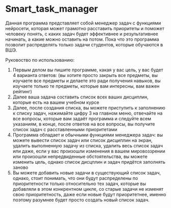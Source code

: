 # Smart_task_manager

Данная программа представляет собой менеджер задач с функциями нейросети, которая может грамотно расставить приоритеты и поможет человеку понять, с каких задач будет эффективнее и результативнее начинать, а какие можно оставить на потом. Пока что это программа позволит распределять только задачи студентов, которые обучаются в ВШЭ.

Руковоство по использованию:
1) Первым делом вы пишите программе, какая у вас цель, у вас будет 4 варианта ответов: (вы хотите просто закрыть все предметы, вы изучаете все предметы и делаете это ради получения навыков, вы изучаете только те предметы, которые вам интересны, вам важен рейтинг) 
2) Далее ваша задача составить список всех ваших дисциплин, которые есть на вашем учебном курсе
3) Далее, после создания списка, вы можете приступить к заполнению к списку задач, нажимайте цифру 3 на главном меню, отвечайте на все вопросы, которые вам задаёт программа и следуйте всем указаниям, в конце, после ответов на все вопросы, вы получите список задач с расставленными приоритетами
4) Программа обладает и обычными функциями менеджера задач: вы можете вывести список задач или список дисциплин на экран, удалить выполненную задачу из списка, удалить весь список задач или даже, если у вас произошли изменения в вашем мировоззрении или произошли непредвиденные обстоятельства, вы можете изменить цель, однако список дисцплин и задач придётся заполнять заново
5) Вы можете добавить новые задачи в существующий список задач, однако, стоит понимать, что они будут распределены по приоритетности только относительно тех задач, которые вы добавляли в этом конкрентном цикле, со старые задачи не изменят свою приоритетность, даже если новые будут приоритетнее, именно поэтому разумнее будет просто создать новый список задач.

